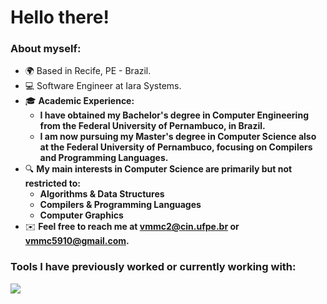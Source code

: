 Hello there!
=====================================================================================================================================================

<!--Software Engineer
--------------------------------------------------------------------------------
-->

### About myself:
* 🌍  Based in Recife, PE - Brazil.
* 💻 Software Engineer at Iara Systems.
* 🎓 __Academic Experience:__
  * __I have obtained my Bachelor's degree in Computer Engineering from the Federal University of Pernambuco, in Brazil.__
  * __I am now pursuing my Master's degree in Computer Science also at the Federal University of Pernambuco, focusing on Compilers and Programming Languages.__
* 🔍 __My main interests in Computer Science are primarily but not restricted to:__
  * __Algorithms & Data Structures__
  * __Compilers & Programming Languages__
  * __Computer Graphics__
* ✉️  __Feel free to reach me at [vmmc2@cin.ufpe.br](mailto:vmmc2@cin.ufpe.br) or [vmmc5910@gmail.com](mailto:vmmc5910@gmail.com).__

### Tools I have previously worked or currently working with:
<p align="left">
  <a href="https://skillicons.dev">
    <img src="https://skillicons.dev/icons?i=cpp,python,ts,js,html,css,react,tailwind,django,express,nest,postgresql" />
  </a>
</p>
